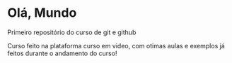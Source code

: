 # Olá, Mundo
 Primeiro repositório do curso de git e github

 Curso feito na plataforma curso em video, com otimas aulas e exemplos já feitos durante 
 o andamento do curso!
